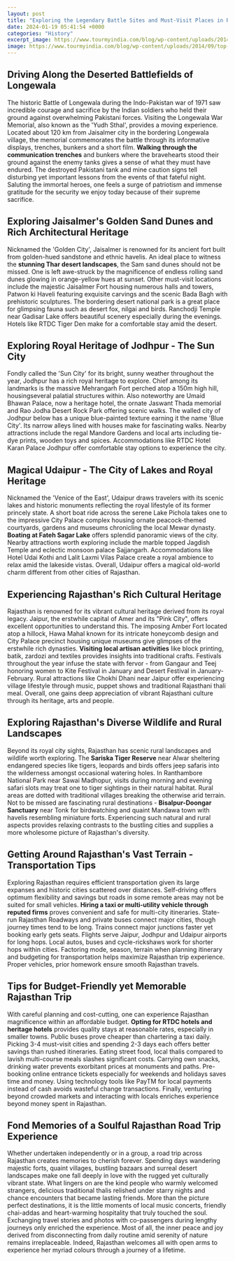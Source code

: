 ```yaml
---
layout: post
title: "Exploring the Legendary Battle Sites and Must-Visit Places in Rajasthan"
date: 2024-01-19 05:41:54 +0000
categories: "History"
excerpt_image: https://www.tourmyindia.com/blog/wp-content/uploads/2014/09/top-30-must-see-forts-and-palaces-in-rajasthan.png
image: https://www.tourmyindia.com/blog/wp-content/uploads/2014/09/top-30-must-see-forts-and-palaces-in-rajasthan.png
---
```


## Driving Along the Deserted Battlefields of Longewala 
The historic Battle of Longewala during the Indo-Pakistan war of 1971 saw incredible courage and sacrifice by the Indian soldiers who held their ground against overwhelming Pakistani forces. Visiting the Longewala War Memorial, also known as the 'Yudh Sthal', provides a moving experience. Located about 120 km from Jaisalmer city in the bordering Longewala village, the memorial commemorates the battle through its informative displays, trenches, bunkers and a short film. **Walking through the communication trenches** and bunkers where the bravehearts stood their ground against the enemy tanks gives a sense of what they must have endured. The destroyed Pakistani tank and mine caution signs tell disturbing yet important lessons from the events of that fateful night. Saluting the immortal heroes, one feels a surge of patriotism and immense gratitude for the security we enjoy today because of their supreme sacrifice.  
## Exploring Jaisalmer's Golden Sand Dunes and Rich Architectural Heritage
Nicknamed the 'Golden City', Jaisalmer is renowned for its ancient fort built from golden-hued sandstone and ethnic havelis. An ideal place to witness the **stunning Thar desert landscapes**, the Sam sand dunes should not be missed. One is left awe-struck by the magnificence of endless rolling sand dunes glowing in orange-yellow hues at sunset. Other must-visit locations include the majestic Jaisalmer Fort housing numerous halls and towers, Patwon ki Haveli featuring exquisite carvings and the scenic Bada Bagh with prehistoric sculptures. The bordering desert national park is a great place for glimpsing fauna such as desert fox, nilgai and birds. Ranchodji Temple near Gadisar Lake offers beautiful scenery especially during the evenings. Hotels like RTDC Tiger Den make for a comfortable stay amid the desert.     
## Exploring Royal Heritage of Jodhpur - The Sun City 
Fondly called the 'Sun City' for its bright, sunny weather throughout the year, Jodhpur has a rich royal heritage to explore. Chief among its landmarks is the massive Mehrangarh Fort perched atop a 150m high hill, housingseveral palatial structures within. Also noteworthy are Umaid Bhawan Palace, now a heritage hotel, the ornate Jaswant Thada memorial and Rao Jodha Desert Rock Park offering scenic walks. The walled city of Jodhpur below has a unique blue-painted texture earning it the name 'Blue City'. Its narrow alleys lined with houses make for fascinating walks. Nearby attractions include the regal Mandore Gardens and local arts including tie-dye prints, wooden toys and spices. Accommodations like RTDC Hotel Karan Palace Jodhpur offer comfortable stay options to experience the city.     
## Magical Udaipur - The City of Lakes and Royal Heritage 
Nicknamed the 'Venice of the East', Udaipur draws travelers with its scenic lakes and historic monuments reflecting the royal lifestyle of its former princely state. A short boat ride across the serene Lake Pichola takes one to the impressive City Palace complex housing ornate peacock-themed courtyards, gardens and museums chronicling the local Mewar dynasty. **Boating at Fateh Sagar Lake** offers splendid panoramic views of the city. Nearby attractions worth exploring include the marble topped Jagdish Temple and eclectic monsoon palace Sajjangarh. Accommodations like Hotel Udai Kothi and Lalit Laxmi Vilas Palace create a royal ambience to relax amid the lakeside vistas. Overall, Udaipur offers a magical old-world charm different from other cities of Rajasthan.    
## Experiencing Rajasthan's Rich Cultural Heritage
Rajasthan is renowned for its vibrant cultural heritage derived from its royal legacy. Jaipur, the erstwhile capital of Amer and its "Pink City", offers excellent opportunities to understand this. The imposing Amber Fort located atop a hillock, Hawa Mahal known for its intricate honeycomb design and City Palace precinct housing unique museums give glimpses of the erstwhile rich dynasties. **Visiting local artisan activities** like block printing, batik, zardozi and textiles provides insights into traditional crafts. Festivals throughout the year infuse the state with fervor - from Gangaur and Teej honoring women to Kite Festival in January and Desert Festival in January-February. Rural attractions like Chokhi Dhani near Jaipur offer experiencing village lifestyle through music, puppet shows and traditional Rajasthani thali meal. Overall, one gains deep appreciation of vibrant Rajasthani culture through its heritage, arts and people.
## Exploring Rajasthan's Diverse Wildlife and Rural Landscapes  
Beyond its royal city sights, Rajasthan has scenic rural landscapes and wildlife worth exploring. The **Sariska Tiger Reserve** near Alwar sheltering endangered species like tigers, leopards and birds offers jeep safaris into the wilderness amongst occasional watering holes. In Ranthambore National Park near Sawai Madhopur, visits during morning and evening safari slots may treat one to tiger sightings in their natural habitat. Rural areas are dotted with traditional villages breaking the otherwise arid terrain. Not to be missed are fascinating rural destinations - **Bisalpur-Doongar Sanctuary** near Tonk for birdwatching and quaint Mandawa town with havelis resembling miniature forts. Experiencing such natural and rural aspects provides relaxing contrasts to the bustling cities and supplies a more wholesome picture of Rajasthan's diversity. 
## Getting Around Rajasthan's Vast Terrain - Transportation Tips
Exploring Rajasthan requires efficient transportation given its large expanses and historic cities scattered over distances. Self-driving offers optimum flexibility and savings but roads in some remote areas may not be suited for small vehicles. **Hiring a taxi or multi-utility vehicle through reputed firms** proves convenient and safe for multi-city itineraries. State-run Rajasthan Roadways and private buses connect major cities, though journey times tend to be long. Trains connect major junctions faster yet booking early gets seats. Flights serve Jaipur, Jodhpur and Udaipur airports for long hops. Local autos, buses and cycle-rickshaws work for shorter hops within cities. Factoring mode, season, terrain when planning itinerary and budgeting for transportation helps maximize Rajasthan trip experience. Proper vehicles, prior homework ensure smooth Rajasthan travels.
## Tips for Budget-Friendly yet Memorable Rajasthan Trip
With careful planning and cost-cutting, one can experience Rajasthan magnificence within an affordable budget. **Opting for RTDC hotels and heritage hotels** provides quality stays at reasonable rates, especially in smaller towns. Public buses prove cheaper than chartering a taxi daily. Picking 3-4 must-visit cities and spending 2-3 days each offers better savings than rushed itineraries. Eating street food, local thalis compared to lavish multi-course meals slashes significant costs. Carrying own snacks, drinking water prevents exorbitant prices at monuments and paths. Pre-booking online entrance tickets especially for weekends and holidays saves time and money. Using technology tools like PayTM for local payments instead of cash avoids wasteful change transactions. Finally, venturing beyond crowded markets and interacting with locals enriches experience beyond money spent in Rajasthan.
## Fond Memories of a Soulful Rajasthan Road Trip Experience
Whether undertaken independently or in a group, a road trip across Rajasthan creates memories to cherish forever. Spending days wandering majestic forts, quaint villages, bustling bazaars and surreal desert landscapes make one fall deeply in love with the rugged yet culturally vibrant state. What lingers on are the kind people who warmly welcomed strangers, delicious traditional thalis relished under starry nights and chance encounters that became lasting friends. More than the picture perfect destinations, it is the little moments of local music concerts, friendly chai-addas and heart-warming hospitality that truly touched the soul. Exchanging travel stories and photos with co-passengers during lengthy journeys only enriched the experience. Most of all, the inner peace and joy derived from disconnecting from daily routine amid serenity of nature remains irreplaceable. Indeed, Rajasthan welcomes all with open arms to experience her myriad colours through a journey of a lifetime.